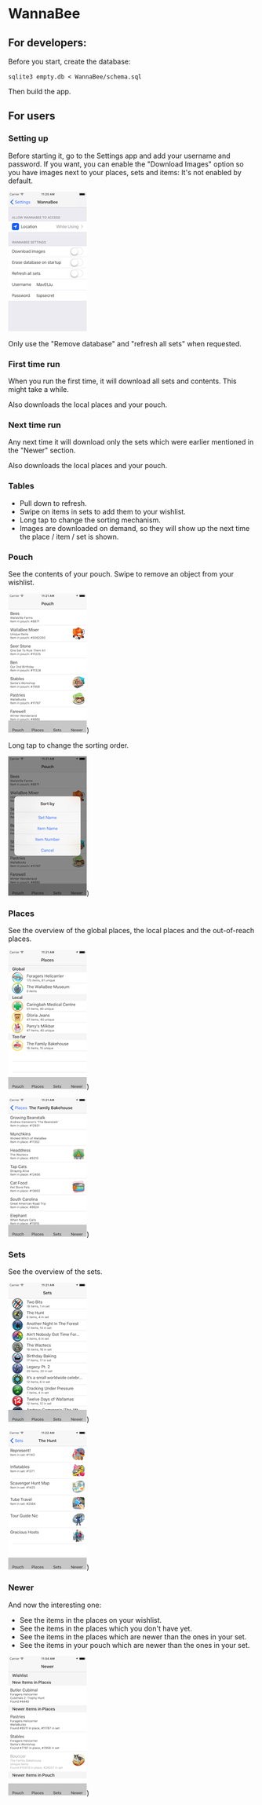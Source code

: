 # WannaBee

## For developers:

Before you start, create the database:

    sqlite3 empty.db < WannaBee/schema.sql

Then build the app.

## For users

### Setting up

Before starting it, go to the Settings app and add your username
and password. If you want, you can enable the "Download Images"
option so you have images next to your places, sets and items: It's
not enabled by default.

![Settings](https://raw.githubusercontent.com/MavEtJu/WannaBee/master/images/settings.png)

Only use the "Remove database" and "refresh all sets" when requested.

### First time run

When you run the first time, it will download all sets and contents.
This might take a while.

Also downloads the local places and your pouch.

### Next time run

Any next time it will download only the sets which were earlier
mentioned in the "Newer" section.

Also downloads the local places and your pouch.

### Tables

* Pull down to refresh.
* Swipe on items in sets to add them to your wishlist.
* Long tap to change the sorting mechanism.
* Images are downloaded on demand, so they will show up the next
  time the place / item / set is shown.

### Pouch

See the contents of your pouch. Swipe to remove an object from your wishlist.

![Pouch overview](https://raw.githubusercontent.com/MavEtJu/WannaBee/master/images/pouch-overview.png))

Long tap to change the sorting order.

![Pouch sorting](https://raw.githubusercontent.com/MavEtJu/WannaBee/master/images/pouch-sorting.png))

### Places

See the overview of the global places, the local places and the
out-of-reach places.

![Place overview](https://raw.githubusercontent.com/MavEtJu/WannaBee/master/images/places-overview.png))

![Place single](https://raw.githubusercontent.com/MavEtJu/WannaBee/master/images/places-single.png))

### Sets

See the overview of the sets.

![Sets overview](https://raw.githubusercontent.com/MavEtJu/WannaBee/master/images/sets-overview.png))

![Sets single](https://raw.githubusercontent.com/MavEtJu/WannaBee/master/images/sets-single.png))

### Newer

And now the interesting one:

* See the items in the places on your wishlist.
* See the items in the places which you don't have yet.
* See the items in the places which are newer than the ones in your set.
* See the items in your pouch which are newer than the ones in your set.

![Newer items](https://raw.githubusercontent.com/MavEtJu/WannaBee/master/images/newer.png))
